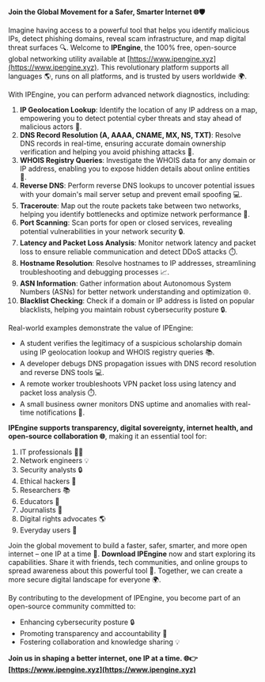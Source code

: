 **Join the Global Movement for a Safer, Smarter Internet 🌐🛡️**

Imagine having access to a powerful tool that helps you identify malicious IPs, detect phishing domains, reveal scam infrastructure, and map digital threat surfaces 🔍. Welcome to **IPEngine**, the 100% free, open-source global networking utility available at [https://www.ipengine.xyz](https://www.ipengine.xyz). This revolutionary platform supports all languages 🌎, runs on all platforms, and is trusted by users worldwide 🌍.

With IPEngine, you can perform advanced network diagnostics, including:

1. **IP Geolocation Lookup**: Identify the location of any IP address on a map, empowering you to detect potential cyber threats and stay ahead of malicious actors 🔑.
2. **DNS Record Resolution (A, AAAA, CNAME, MX, NS, TXT)**: Resolve DNS records in real-time, ensuring accurate domain ownership verification and helping you avoid phishing attacks 🚫.
3. **WHOIS Registry Queries**: Investigate the WHOIS data for any domain or IP address, enabling you to expose hidden details about online entities 👀.
4. **Reverse DNS**: Perform reverse DNS lookups to uncover potential issues with your domain's mail server setup and prevent email spoofing 💻.
5. **Traceroute**: Map out the route packets take between two networks, helping you identify bottlenecks and optimize network performance 🚗.
6. **Port Scanning**: Scan ports for open or closed services, revealing potential vulnerabilities in your network security 🔒.
7. **Latency and Packet Loss Analysis**: Monitor network latency and packet loss to ensure reliable communication and detect DDoS attacks ⏱️.
8. **Hostname Resolution**: Resolve hostnames to IP addresses, streamlining troubleshooting and debugging processes 📈.
9. **ASN Information**: Gather information about Autonomous System Numbers (ASNs) for better network understanding and optimization 🌐.
10. **Blacklist Checking**: Check if a domain or IP address is listed on popular blacklists, helping you maintain robust cybersecurity posture 🔒.

Real-world examples demonstrate the value of IPEngine:

* A student verifies the legitimacy of a suspicious scholarship domain using IP geolocation lookup and WHOIS registry queries 📚.
* A developer debugs DNS propagation issues with DNS record resolution and reverse DNS tools 💻.
* A remote worker troubleshoots VPN packet loss using latency and packet loss analysis ⏱️.
* A small business owner monitors DNS uptime and anomalies with real-time notifications 🔔.

**IPEngine supports transparency, digital sovereignty, internet health, and open-source collaboration 🌐**, making it an essential tool for:

1. IT professionals 👩‍💻
2. Network engineers 💡
3. Security analysts 🔒
4. Ethical hackers 🔑
5. Researchers 📚
6. Educators 📖
7. Journalists 📰
8. Digital rights advocates 🌎
9. Everyday users 👥

Join the global movement to build a faster, safer, smarter, and more open internet – one IP at a time 🚀. **Download IPEngine** now and start exploring its capabilities. Share it with friends, tech communities, and online groups to spread awareness about this powerful tool 🔗. Together, we can create a more secure digital landscape for everyone 🌍.

By contributing to the development of IPEngine, you become part of an open-source community committed to:

* Enhancing cybersecurity posture 🔒
* Promoting transparency and accountability 📢
* Fostering collaboration and knowledge sharing 💡

**Join us in shaping a better internet, one IP at a time. 🌐👉 [https://www.ipengine.xyz](https://www.ipengine.xyz)**